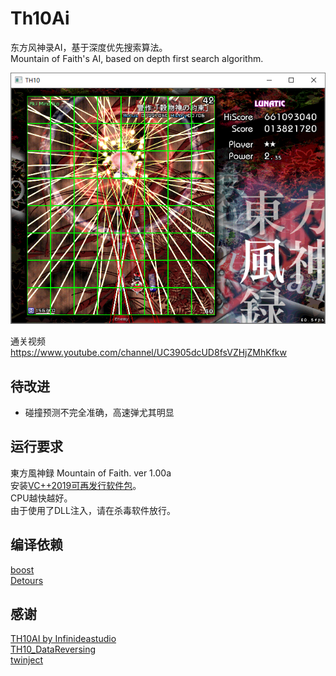 # Th10Ai

东方风神录AI，基于深度优先搜索算法。<br />
Mountain of Faith's AI, based on depth first search algorithm.<br />

![](https://github.com/GiriMind/Th10Ai/blob/master/1.png)

通关视频<br />
https://www.youtube.com/channel/UC3905dcUD8fsVZHjZMhKfkw<br />

## 待改进

* 碰撞预测不完全准确，高速弹尤其明显<br />

## 运行要求

東方風神録 Mountain of Faith. ver 1.00a<br />
安装[VC++2019可再发行软件包](https://support.microsoft.com/zh-cn/help/2977003/the-latest-supported-visual-c-downloads)。<br />
CPU越快越好。<br />
由于使用了DLL注入，请在杀毒软件放行。<br />

## 编译依赖

[boost](https://www.boost.org)<br />
[Detours](https://github.com/microsoft/detours)<br />

## 感谢

[TH10AI by Infinideastudio](https://github.com/Infinideastudio/TH10AI)<br />
[TH10_DataReversing](https://github.com/binvec/TH10_DataReversing)<br />
[twinject](https://github.com/Netdex/twinject)<br />
